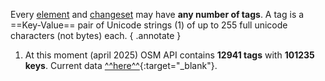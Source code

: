 Every [element](elements.md) and [changeset](changesets.md) may have **any number of tags**. A tag is a ==Key-Value== pair of Unicode strings (1) of up to 255 full unicode characters (not bytes) each.
{ .annotate }

1. At this moment (april 2025) OSM API contains **12941 tags** with **101235 keys**. Current data [^^here^^](https://taginfo.openstreetmap.org/){:target="_blank"}.